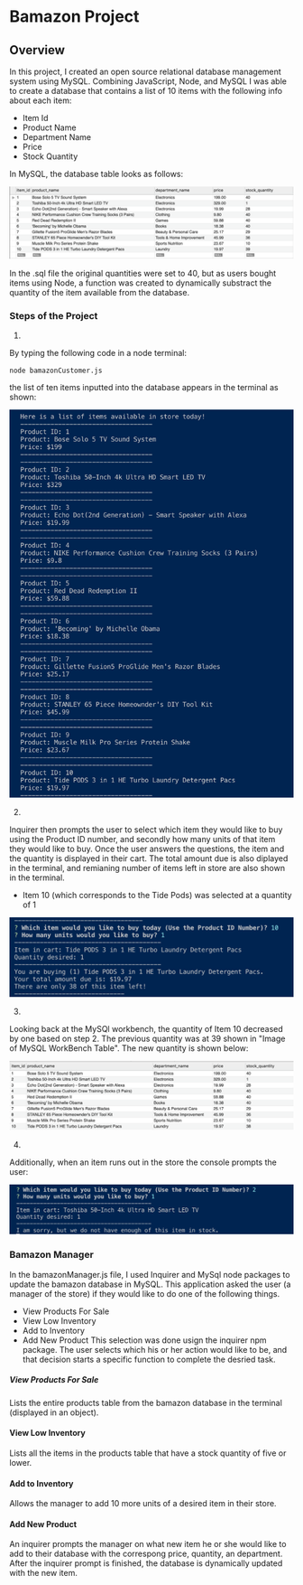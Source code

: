 # Bamazon Project 

## Overview
In this project, I created an open source relational database management system using MySQL. Combining JavaScript, Node, and MySQL I was able to create a database that contains a list of 10 items with the following info about each item:
  - Item Id
  - Product Name 
  - Department Name
  - Price 
  - Stock Quantity 

In MySQL, the database table looks as follows: 

![Image of MySQL WorkBench Table](images/mysql.png)

In the .sql file the original quantities were set to 40, but as users bought items using Node, a function was created to dynamically substract the quantity of the item available from the database. 

### Steps of the Project
1.  
By typing the following code in a node terminal: 
```
node bamazonCustomer.js
```
the list of ten items inputted into the database appears in the terminal as shown: 

![Image of Items Shown to User in Terminal](images/listofitems.png)

2. 
Inquirer then prompts the user to select which item they would like to buy using the Product ID number, and secondly how many units of that item they would like to buy. Once the user answers the questions, the item and the quantity is displayed in their cart. The total amount due is also diplayed in the terminal, and remianing number of items left in store are also shown in the terminal. 
  - Item 10 (which corresponds to the Tide Pods) was selected at a quantity of 1

![Image of Inquirer Prompts and Total Price](images/inquirer.png)

3. 
Looking back at the MySQl workbench, the quantity of Item 10 decreased by one based on step 2. The previous quantity was at 39 shown in "Image of MySQL WorkBench Table". The new quantity is shown below: 

![MySQL WorkBench Quantity Decreased](images/quantity.png)

4. 
Additionally, when an item runs out in the store the console prompts the user: 

![Out of Stock](images/outofstock.png)

### Bamazon Manager 
In the bamazonManager.js file, I used Inquirer and MySql node packages to update the bamazon database in MySQL. This application asked the user (a manager of the store) if they would like to do one of the following things. 
  - View Products For Sale 
  - View Low Inventory 
  - Add to Inventory 
  - Add New Product
This selection was done usign the inquirer npm package. The user selects which his or her action would like to be, and that decision starts a specific function to complete the desried task. 

##### View Products For Sale 
Lists the entire products table from the bamazon database in the terminal (displayed in an object). 

#### View Low Inventory
Lists all the items in the products table that have a stock quantity of five or lower. 

#### Add to Inventory 
Allows the manager to add 10 more units of a desired item in their store. 

#### Add New Product 
An inquirer prompts the manager on what new item he or she would like to add to their database with the correspong price, quantity, an department. After the inquirer prompt is finished, the database is dynamically updated with the new item. 
